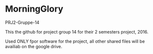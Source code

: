 # MorningGlory
PRJ2-Gruppe-14

This the github for project group 14 for their 2 semesters project, 2016.

Used ONLY fpor software for the project, all other shared files will be availiab on the google drive.
